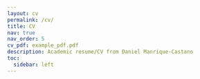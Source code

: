 ```yaml
---
layout: cv
permalink: /cv/
title: CV
nav: true
nav_order: 5
cv_pdf: example_pdf.pdf
description: Academic resume/CV from Daniel Manrique-Castano
toc:
  sidebar: left
---
```

